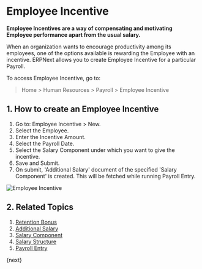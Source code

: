 <!-- add-breadcrumbs -->
# Employee Incentive


**Employee Incentives are a way of compensating and motivating Employee performance apart from the usual salary.**

When an organization wants to encourage productivity among its employees, one of the options available is rewarding the Employee with an incentive. ERPNext allows you to create Employee Incentive for a particular Payroll.


To access Employee Incentive, go to:
> Home > Human Resources > Payroll > Employee Incentive

## 1. How to create an Employee Incentive

1. Go to: Employee Incentive > New.
1. Select the Employee.
1. Enter the Incentive Amount.
1. Select the Payroll Date.
1. Select the Salary Component under which you want to give the incentive.
1. Save and Submit.
1. On submit, 'Additional Salary' document of the specified 'Salary Component' is created. This will be fetched while running Payroll Entry.

<img class="screenshot" alt="Employee Incentive" src="/docs/assets/img/human-resources/employee-incentive.png">

## 2. Related Topics

1. [Retention Bonus](/docs/user/manual/en/human-resources/retention-bonus)
1. [Additional Salary](/docs/user/manual/en/human-resources/additional-salary)
1. [Salary Component](/docs/user/manual/en/human-resources/salary-component)
1. [Salary Structure](/docs/user/manual/en/human-resources/salary-structure)
1. [Payroll Entry](/docs/user/manual/en/human-resources/payroll-entry)

{next}
